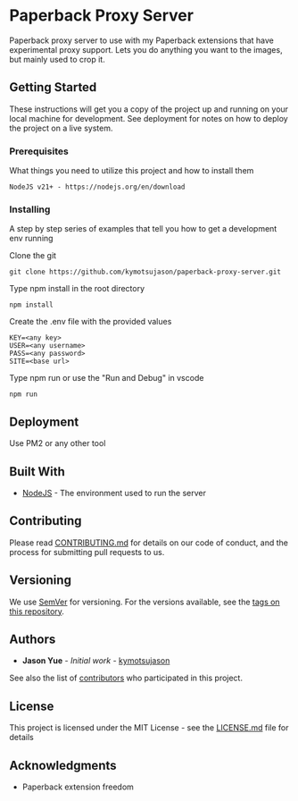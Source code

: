 # Paperback Proxy Server

Paperback proxy server to use with my Paperback extensions that have experimental proxy support. Lets you do anything you want to the images, but mainly used to crop it.

## Getting Started

These instructions will get you a copy of the project up and running on your local machine for development. See deployment for notes on how to deploy the project on a live system.

### Prerequisites

What things you need to utilize this project and how to install them

```
NodeJS v21+ - https://nodejs.org/en/download
```

### Installing

A step by step series of examples that tell you how to get a development env running

Clone the git

```
git clone https://github.com/kymotsujason/paperback-proxy-server.git
```

Type npm install in the root directory

```
npm install
```

Create the .env file with the provided values

```
KEY=<any key>
USER=<any username>
PASS=<any password>
SITE=<base url>
```

Type npm run or use the "Run and Debug" in vscode

```
npm run
```

## Deployment

Use PM2 or any other tool

## Built With

* [NodeJS](https://nodejs.org/) - The environment used to run the server

## Contributing

Please read [CONTRIBUTING.md](CONTRIBUTING.md) for details on our code of conduct, and the process for submitting pull requests to us.

## Versioning

We use [SemVer](http://semver.org/) for versioning. For the versions available, see the [tags on this repository](https://github.com/your/project/tags). 

## Authors

* **Jason Yue** - *Initial work* - [kymotsujason](https://github.com/kymotsujason)

See also the list of [contributors](https://github.com/your/project/contributors) who participated in this project.

## License

This project is licensed under the MIT License - see the [LICENSE.md](LICENSE.md) file for details

## Acknowledgments

* Paperback extension freedom
